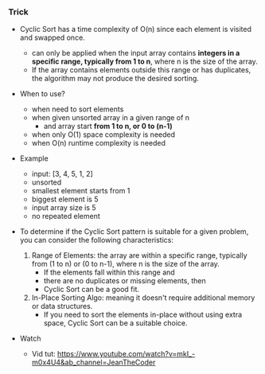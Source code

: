 ### Trick
- Cyclic Sort has a time complexity of O(n) since each element is visited and swapped once. 
    - can only be applied when the input array contains **integers in a specific range, typically from 1 to n**, where n is the size of the array.
    - If the array contains elements outside this range or has duplicates, the algorithm may not produce the desired sorting.

- When to use?
    - when need to sort elements
    - when given unsorted array in a given range of n
        - and array start **from 1 to n, or 0 to (n-1)**
    - when only O(1) space complexity is needed
    - when O(n) runtime complexity is needed

- Example
    - input: [3, 4, 5, 1, 2]
    - unsorted
    - smallest element starts from 1
    - biggest element is 5
    - input array size is 5
    - no repeated element

- To determine if the Cyclic Sort pattern is suitable for a given problem, you can consider the following characteristics:
    1. Range of Elements: the array are within a specific range, typically from (1 to n) or (0 to n-1), where n is the size of the array. 
        - If the elements fall within this range and 
        - there are no duplicates or missing elements, then 
        - Cyclic Sort can be a good fit.
    2. In-Place Sorting Algo: meaning it doesn't require additional memory or data structures. 
        - If you need to sort the elements in-place without using extra space, Cyclic Sort can be a suitable choice.

- Watch
    - Vid tut: https://www.youtube.com/watch?v=mkI_-m0x4U4&ab_channel=JeanTheCoder
